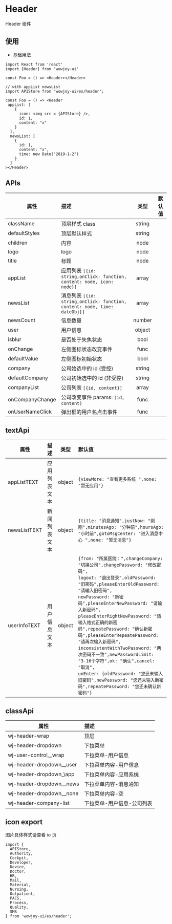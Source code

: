 # Header

Header 组件

## 使用

- 基础用法

```
import React from 'react'
import {Header} from 'wowjoy-ui'

const Foo = () => <Header></Header>

// with appList newsList
import APIStore from "wowjoy-ui/es/header";

const Foo = () => <Header
 appList: [
    {
      icon: <img src = {APIStore} />,
      id: 1,
      content: "x"
    }
  ],
  newsList: [
    {
      id: 1,
      content: "x",
      time: new Date("2019-1-2")
    }
  ]
></Header>
```

## APIs

| 属性            | 描述                                                                      |  类型  | 默认值 |
| --------------- | :------------------------------------------------------------------------ | :----: | :----: |
| className       | 顶层样式 class                                                            | string |        |
| defaultStyles   | 顶层默认样式                                                              | string |        |
| children        | 内容                                                                      |  node  |        |
| logo            | logo                                                                      |  node  |        |
| title           | 标题                                                                      |  node  |        |
| appList         | 应用列表 `[{id: string,onClick: function, content: node, icon: node}]`    | array  |        |
| newsList        | 消息列表 `[{id: string,onClick: function, content: node, time: dateObj}]` | array  |        |
| newsCount       | 信息数量                                                                  | number |        |
| user            | 用户信息                                                                  | object |        |
| isblur          | 是否处于失焦状态                                                          |  bool  |        |
| onChange        | 左侧图标状态改变事件                                                      |  func  |        |
| defaultValue    | 左侧图标初始状态                                                          |  bool  |        |
| company         | 公司始选中的 id (受控)                                                    | string |        |
| defaultCompany  | 公司初始选中的 id (非受控)                                                | string |        |
| companyList     | 公司列表 `[{id, content}]`                                                | array  |        |
| onCompanyChange | 公司改变事件 params: `(id, content)`                                      |  func  |        |
| onUserNameClick | 弹出框的用户名点击事件                                                    |  func  |        |

## textApi

| 属性         | 描述         |  类型  | 默认值                                                                                                                                                                                                                                                                                                                                                                                                                                                                                                                                                                                                              |
| ------------ | :----------- | :----: | :------------------------------------------------------------------------------------------------------------------------------------------------------------------------------------------------------------------------------------------------------------------------------------------------------------------------------------------------------------------------------------------------------------------------------------------------------------------------------------------------------------------------------------------------------------------------------------------------------------------ |
| appListTEXT  | 应用列表文本 | object | `{viewMore: "查看更多系统 ",none: "暂无应用"}`                                                                                                                                                                                                                                                                                                                                                                                                                                                                                                                                                                      |
| newsListTEXT | 新闻列表文本 | object | `{title: "消息通知",justNow: "刚刚",minutesAgo: "分钟前",hoursAgo: "小时前",gotoMsgCenter: "进入消息中心 ",none: "暂无消息"}`                                                                                                                                                                                                                                                                                                                                                                                                                                                                                       |
| userInfoTEXT | 用户信息文本 | object | `{from: "所属医院：",changeCompany: "切换公司",changePassword: "修改密码",`<br/>`logout: "退出登录",oldPassword: "旧密码",pleaseEnterOldPassword: "请输入旧密码",`<br/>`newPassword: "新密码",pleaseEnterNewPassword: "请输入新密码",`<br/>`pleaseEnterRightNewPassword: "请输入格式正确的新密码",repeatePassword: "确认新密码",pleaseEnterRepeatePassword: "请再次输入新密码",`<br/>`inconsistentWithTwoPassword: "两次密码不一致",newPasswordLimit: "3-16个字符",ok: "确认",cancel: "取消",`<br/>`unEnter: {oldPassword: "您还未输入旧密码",newPassword: "您还未输入新密码",repeatePassword: "您还未确认新密码"}` |

## classApi

| 属性                       | 描述                       |
| -------------------------- | :------------------------- |
| wj-header-wrap             | 顶层                       |
| wj-header-dropdown         | 下拉菜单                   |
| wj-user-control\_\_wrap    | 下拉菜单-用户信息          |
| wj-header-dropdown\_\_user | 下拉菜单内容-用户信息      |
| wj-header-dropdown\_\app   | 下拉菜单内容-应用系统      |
| wj-header-dropdown\_\_news | 下拉菜单内容-消息通知      |
| wj-header-dropdown\_\_none | 下拉菜单内容-空            |
| wj-header-company-list     | 下拉菜单-用户信息-公司列表 |

## icon export

图片具体样式请查看 io 页

```
import {
  APIStore,
  Authority,
  Cockpit,
  Developer,
  Device,
  Doctor,
  HR,
  Mail,
  Material,
  Nursing,
  Outpatient,
  PACS,
  Process,
  Quality,
  SMS
} from 'wowjoy-ui/es/header';

```
